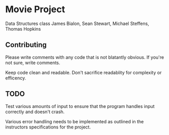# Movie Project
Data Structures class
James Bialon, Sean Stewart, Michael Steffens, Thomas Hopkins

## Contributing
Please write comments with any code that is not blatantly obvious. If you're not sure, write comments.

Keep code clean and readable. Don't sacrifice readablity for complexity or efficency.

## TODO

Test various amounts of input to ensure that the program handles input correctly and doesn't crash.

Various error handling needs to be implemented as outlined in the instructors specifications for the project.